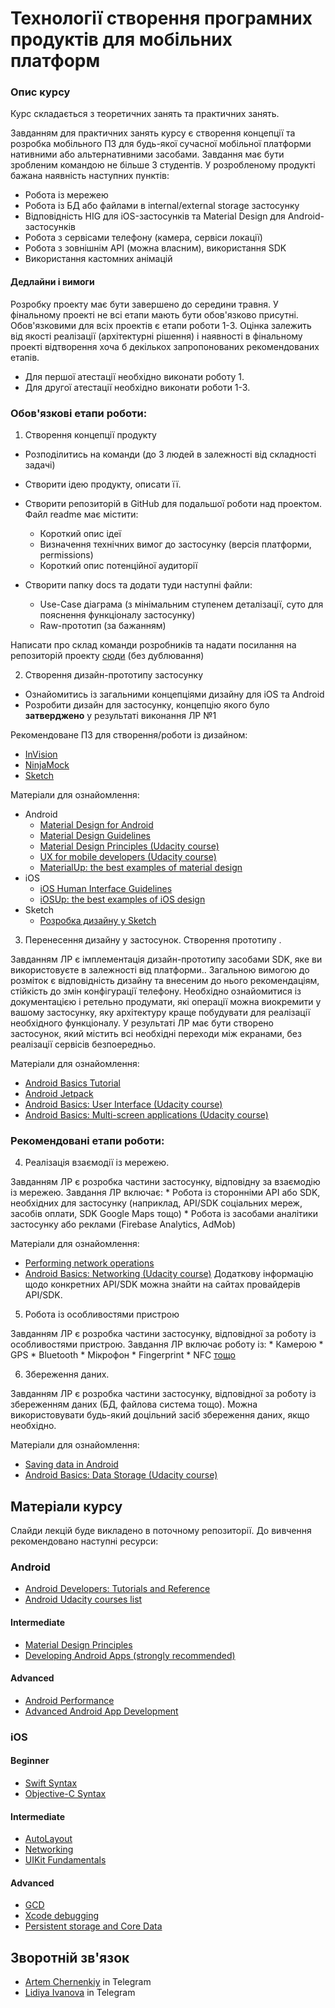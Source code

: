 # Технології створення програмних продуктів для мобільних платформ

### Опис курсу

Курс складається з теоретичних занять та практичних занять.

Завданням для практичних занять курсу є створення концепції та розробка мобільного ПЗ для будь-якої сучасної мобільної платформи нативними або альтернативними засобами. Завдання має бути зробленим командою не більше 3 студентів. У розробленому продукті бажана наявність наступних пунктів:

* Робота із мережею
* Робота із БД або файлами в internal/external storage застосунку
* Відповідність HIG для iOS-застосунків та Material Design для Android-застосунків
* Робота з сервісами телефону (камера, сервіси локації)
* Робота з зовнішнім API (можна власним), використання SDK
* Використання кастомних анімацій

#### Дедлайни і вимоги

Розробку проекту має бути завершено до середини травня. У фінальному проекті не всі етапи мають бути обов'язково присутні. Обов'язковими для всіх проектів є етапи роботи 1-3. Оцінка залежить від якості реалізації (архітектурні рішення) і наявності в фінальному проекті відтворення хоча б декількох запропонованих рекомендованих етапів. 
* Для першої атестації необхідно виконати роботу 1.
* Для другої атестації необхідно виконати роботи 1-3.

### Обов'язкові етапи роботи:

1. Створення концепції продукту

  * Розподілитись на команди (до 3 людей в залежності від складності задачі)
  * Cтворити ідею продукту, описати її.
  * Cтворити репозиторій в GitHub для подальшої роботи над проектом. Файл readme має містити:
  
    * Короткий опис ідеї
    * Визначення технічних вимог до застосунку (версія платформи, permissions)
    * Короткий опис потенційної аудиторії
    
  * Створити папку docs та додати туди наступні файли:
  
    * Use-Case діаграма (з мінімальним ступенем деталізації, суто для пояснення функціоналу застосунку)
    * Raw-прототип (за бажанням)

  Написати про склад команди розробників та надати посилання на репозиторій проекту [сюди](https://github.com/kpimobiledev/MobileDev/issues/3) (без дублювання)

2. Створення дизайн-прототипу застосунку

  * Ознайомитись із загальними концепціями дизайну для iOS та Android
  * Розробити дизайн для застосунку, концепцію якого було **затверджено** у результаті виконання ЛР №1

  Рекомендоване ПЗ для створення/роботи із дизайном:
  * [InVision](https://www.invisionapp.com)
  * [NinjaMock](https://ninjamock.com)
  * [Sketch](https://www.sketchapp.com)

  Матеріали для ознайомлення:

  * Android
    * [Material Design for Android](https://developer.android.com/design/material/index.html)
    * [Material Design Guidelines](https://material.io/guidelines/)
    * [Material Design Principles (Udacity course)](https://www.udacity.com/course/material-design-for-android-developers--ud862)
    * [UX for mobile developers (Udacity course)](https://www.udacity.com/course/ux-design-for-mobile-developers--ud849)
    * [MaterialUp: the best examples of material design](https://material.uplabs.com)
  * iOS
    * [iOS Human Interface Guidelines](https://developer.apple.com/ios/human-interface-guidelines/overview/design-principles/)
    * [iOSUp: the best examples of iOS design](https://ios.uplabs.com)
  * Sketch
    * [Розробка дизайну у Sketch](https://www.youtube.com/watch?v=mlgI4u_X8sU)

3. Перенесення дизайну у застосунок. Створення прототипу .

Завданням ЛР є імплементація дизайн-прототипу засобами SDK, яке ви використовуєте в залежності від платформи.. Загальною вимогою до розміток є відповідність дизайну та внесеним до нього рекомендаціям, стійкість до змін конфігурації телефону. Необхідно ознайомитися із документацією і ретельно продумати, які операції можна виокремити у вашому застосунку, яку архітектуру краще побудувати для реалізації необхідного функціоналу. У результаті ЛР має бути створено застосунок, який містить всі необхідні переходи між екранами, без реалізації сервісів безпоередньо.
  
   Матеріали для ознайомлення:
   * [Android Basics Tutorial](https://developer.android.com/guide/)
   * [Android Jetpack](https://developer.android.com/jetpack/)
   * [Android Basics: User Interface (Udacity course)](https://www.udacity.com/course/android-development-for-beginners--ud837)
   * [Android Basics: Multi-screen applications (Udacity course)](https://www.udacity.com/course/android-basics-multi-screen-apps--ud839)

### Рекомендовані етапи роботи:

4. Реалізація взаємодії із мережею.

Завданням ЛР є розробка частини застосунку, відповідну за взаємодію із мережею. Завдання ЛР включає:
    * Робота із сторонніми API або SDK, необхідних для застосунку (наприклад, API/SDK соціальних мереж, засобів оплати, SDK Google Maps тощо)
    * Робота із засобами аналітики застосунку або реклами (Firebase Analytics, AdMob)

   Матеріали для ознайомлення:
   * [Performing network operations](https://developer.android.com/training/basics/network-ops/index.html)
   * [Android Basics: Networking (Udacity course)](https://www.udacity.com/course/android-basics-networking--ud843)
   Додаткову інформацію щодо конкретних API/SDK можна знайти на сайтах провайдерів API/SDK.

5. Робота із особливостями пристрою

Завданням ЛР є розробка частини застосунку, відповідної за роботу із особливостями пристрою. Завдання ЛР включає роботу із:
    * Камерою
    * GPS
    * Bluetooth
    * Мікрофон
    * Fingerprint
    * NFC [тощо](https://developer.android.com/guide/topics/manifest/uses-feature-element.html)

6. Збереження даних.

  Завданням ЛР є розробка частини застосунку, відповідної за роботу із збереженням даних (БД, файлова система тощо). Можна використовувати будь-який доцільний засіб збереження даних, якщо необхідно.

   Матеріали для ознайомлення:
   * [Saving data in Android](https://developer.android.com/training/basics/data-storage/index.html)
   * [Android Basics: Data Storage (Udacity course)](https://www.udacity.com/course/android-basics-data-storage--ud845)

## Матеріали курсу

Слайди лекцій буде викладено в поточному репозиторії.
До вивчення рекомендовано наступні ресурси:

### Android

* [Android Developers: Tutorials and Reference](https://developer.android.com/index.html)
* [Android Udacity courses list](https://www.udacity.com/courses/android)

#### Intermediate
* [Material Design Principles](https://www.udacity.com/course/material-design-for-android-developers--ud862)
* [Developing Android Apps (strongly recommended)](https://www.udacity.com/course/new-android-fundamentals--ud851)

#### Advanced
* [Android Performance](https://www.udacity.com/course/android-performance--ud825)
* [Advanced Android App Development](https://www.udacity.com/course/advanced-android-app-development--ud855)

### iOS

#### Beginner
* [Swift Syntax](https://www.udacity.com/course/learn-swift-programming-syntax--ud902)
* [Objective-C Syntax](https://www.udacity.com/course/objective-c-for-swift-developers--ud1009)

#### Intermediate
* [AutoLayout](https://www.udacity.com/course/auto-layout--ud1026)
* [Networking](https://www.udacity.com/course/ios-networking-with-swift--ud421)
* [UIKit Fundamentals](https://www.udacity.com/course/uikit-fundamentals--ud788)

#### Advanced
* [GCD](https://www.udacity.com/course/grand-central-dispatch-gcd--ud576)
* [Xcode debugging](https://www.udacity.com/course/xcode-debugging--ud774)
* [Persistent storage and Core Data](https://www.udacity.com/course/ios-persistence-and-core-data--ud325)

## Зворотній зв'язок

* [Artem Chernenkiy](https://telegram.me/gy_fk) in Telegram
* [Lidiya Ivanova](https://telegram.me/lidaamber) in Telegram
